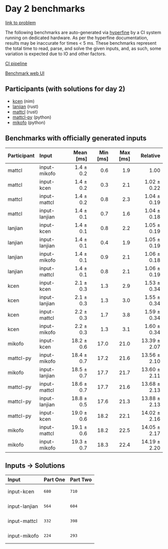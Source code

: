 # Day 2 benchmarks

[link to problem](https://adventofcode.com/2024/day/2)

The following benchmarks are auto-generated via
[hyperfine](https://github.com/sharkdp/hyperfine) by a CI system running on
dedicated hardware. As per the hyperfine documentation, results may be
inaccurate for times < 5 ms. These benchmarks represent the total time to read,
parse, and solve the given inputs, and, as such, some variation is expected due
to IO and other factors.

[CI pipeline](http://ci.papercode.net:8080/teams/main/pipelines/aoc2024)

[Benchmark web UI](https://aoc.ancalagon.black)


## Participants (with solutions for day 2)

- [kcen](https://github.com/kcen/aoc2024) (nim)
- [lanjian](https://github.com/lanjian/aoc-2024) (rust)
- [mattcl](https://github.com/mattcl/aoc2024) (rust)
- [mattcl-py](https://github.com/mattcl/aoc2024-py) (python)
- [mikofo](https://github.com/mikofo/aoc2024) (python)


## Benchmarks with officially generated inputs

| Participant | Input | Mean [ms] | Min [ms] | Max [ms] | Relative |
|:---|:---|---:|---:|---:|---:|
| mattcl | input-mikofo | 1.4 ± 0.2 | 0.6 | 1.9 | 1.00 |
| mattcl | input-kcen | 1.4 ± 0.2 | 0.3 | 2.1 | 1.02 ± 0.22 |
| mattcl | input-mattcl | 1.4 ± 0.2 | 0.8 | 2.3 | 1.04 ± 0.19 |
| mattcl | input-lanjian | 1.4 ± 0.1 | 0.7 | 1.6 | 1.04 ± 0.18 |
| lanjian | input-kcen | 1.4 ± 0.1 | 0.8 | 2.2 | 1.05 ± 0.19 |
| lanjian | input-lanjian | 1.4 ± 0.1 | 0.4 | 1.9 | 1.05 ± 0.19 |
| lanjian | input-mikofo | 1.4 ± 0.1 | 0.9 | 2.1 | 1.06 ± 0.18 |
| lanjian | input-mattcl | 1.4 ± 0.1 | 0.8 | 2.1 | 1.06 ± 0.19 |
| kcen | input-kcen | 2.1 ± 0.3 | 1.3 | 2.9 | 1.53 ± 0.34 |
| kcen | input-lanjian | 2.1 ± 0.3 | 1.3 | 3.0 | 1.55 ± 0.34 |
| kcen | input-mattcl | 2.2 ± 0.3 | 1.7 | 3.8 | 1.59 ± 0.34 |
| kcen | input-mikofo | 2.2 ± 0.3 | 1.3 | 3.1 | 1.60 ± 0.34 |
| mikofo | input-kcen | 18.2 ± 0.6 | 17.0 | 21.0 | 13.39 ± 2.07 |
| mattcl-py | input-mikofo | 18.4 ± 0.7 | 17.2 | 21.6 | 13.56 ± 2.10 |
| mikofo | input-lanjian | 18.5 ± 0.7 | 17.7 | 21.7 | 13.60 ± 2.11 |
| mattcl-py | input-mattcl | 18.6 ± 0.7 | 17.7 | 21.6 | 13.68 ± 2.13 |
| mattcl-py | input-lanjian | 18.8 ± 0.5 | 17.6 | 21.3 | 13.88 ± 2.13 |
| mattcl-py | input-kcen | 19.0 ± 0.6 | 18.2 | 22.1 | 14.02 ± 2.16 |
| mikofo | input-mattcl | 19.1 ± 0.6 | 18.2 | 22.5 | 14.05 ± 2.17 |
| mikofo | input-mikofo | 19.3 ± 0.7 | 18.3 | 22.4 | 14.19 ± 2.20 |


## Inputs -> Solutions

| Input | Part One | Part Two |
|:---|:---|:---|
|input-kcen|<pre>680</pre>|<pre>710</pre>|
|input-lanjian|<pre>564</pre>|<pre>604</pre>|
|input-mattcl|<pre>332</pre>|<pre>398</pre>|
|input-mikofo|<pre>224</pre>|<pre>293</pre>|